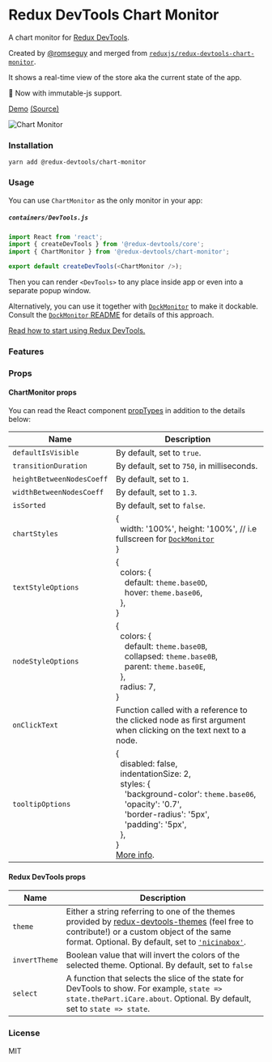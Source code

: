 # Redux DevTools Chart Monitor

A chart monitor for [Redux DevTools](https://github.com/gaearon/redux-devtools).

Created by [@romseguy](https://github.com/romseguy) and merged from [`reduxjs/redux-devtools-chart-monitor`](https://github.com/reduxjs/redux-devtools-chart-monitor).

It shows a real-time view of the store aka the current state of the app.

:rocket: Now with immutable-js support.

[Demo](http://romseguy.github.io/redux-store-visualizer/) [(Source)](https://github.com/romseguy/redux-store-visualizer)

![Chart Monitor](https://camo.githubusercontent.com/19aebaeba929e97f97225115c49dc994299cb76e/687474703a2f2f692e696d6775722e636f6d2f4d53677655366c2e676966)

### Installation

```
yarn add @redux-devtools/chart-monitor
```

### Usage

You can use `ChartMonitor` as the only monitor in your app:

##### `containers/DevTools.js`

```js
import React from 'react';
import { createDevTools } from '@redux-devtools/core';
import { ChartMonitor } from '@redux-devtools/chart-monitor';

export default createDevTools(<ChartMonitor />);
```

Then you can render `<DevTools>` to any place inside app or even into a separate popup window.

Alternatively, you can use it together with [`DockMonitor`](https://github.com/reduxjs/redux-devtools/tree/master/packages/redux-devtools-dock-monitor) to make it dockable.  
Consult the [`DockMonitor` README](https://github.com/reduxjs/redux-devtools/tree/master/packages/redux-devtools-dock-monitor) for details of this approach.

[Read how to start using Redux DevTools.](https://github.com/reduxjs/redux-devtools)

### Features

### Props

#### ChartMonitor props

You can read the React component [propTypes](https://github.com/reduxjs/redux-devtools/blob/master/packages/redux-devtools-chart-monitor/src/Chart.js#L11) in addition to the details below:

| Name                      | Description                                                                                                                                                                                                                                                                                                                                                                                                                    |
| ------------------------- | ------------------------------------------------------------------------------------------------------------------------------------------------------------------------------------------------------------------------------------------------------------------------------------------------------------------------------------------------------------------------------------------------------------------------------ |
| `defaultIsVisible`        | By default, set to `true`.                                                                                                                                                                                                                                                                                                                                                                                                     |
| `transitionDuration`      | By default, set to `750`, in milliseconds.                                                                                                                                                                                                                                                                                                                                                                                     |
| `heightBetweenNodesCoeff` | By default, set to `1`.                                                                                                                                                                                                                                                                                                                                                                                                        |
| `widthBetweenNodesCoeff`  | By default, set to `1.3`.                                                                                                                                                                                                                                                                                                                                                                                                      |
| `isSorted`                | By default, set to `false`.                                                                                                                                                                                                                                                                                                                                                                                                    |
| `chartStyles`             | {<br>&nbsp;&nbsp;width: '100%', height: '100%', // i.e fullscreen for [`DockMonitor`](https://github.com/reduxjs/redux-devtools/tree/master/packages/redux-devtools-dock-monitor)<br>}                                                                                                                                                                                                                                         |
| `textStyleOptions`        | {<br>&nbsp;&nbsp;colors: {<br>&nbsp;&nbsp;&nbsp;&nbsp;default: `theme.base0D`,<br>&nbsp;&nbsp;&nbsp;&nbsp;hover: `theme.base06`,<br>&nbsp;&nbsp;},<br>}                                                                                                                                                                                                                                                                        |
| `nodeStyleOptions`        | {<br>&nbsp;&nbsp;colors: {<br>&nbsp;&nbsp;&nbsp;&nbsp;default: `theme.base0B`,<br>&nbsp;&nbsp;&nbsp;&nbsp;collapsed: `theme.base0B`,<br>&nbsp;&nbsp;&nbsp;&nbsp;parent: `theme.base0E`,<br>&nbsp;&nbsp;},<br>&nbsp;&nbsp;radius: 7,<br>}                                                                                                                                                                                       |
| `onClickText`             | Function called with a reference to the clicked node as first argument when clicking on the text next to a node.                                                                                                                                                                                                                                                                                                               |
| `tooltipOptions`          | {<br>&nbsp;&nbsp;disabled: false,<br>&nbsp;&nbsp;indentationSize: 2,<br>&nbsp;&nbsp;styles: {<br>&nbsp;&nbsp;&nbsp;&nbsp;'background-color': `theme.base06`,<br>&nbsp;&nbsp;&nbsp;&nbsp;'opacity': '0.7',<br>&nbsp;&nbsp;&nbsp;&nbsp;'border-radius': '5px',<br>&nbsp;&nbsp;&nbsp;&nbsp;'padding': '5px',<br>&nbsp;&nbsp;},<br>}<br>[More info](https://github.com/reduxjs/redux-devtools/tree/master/packages/d3tooltip#api). |

#### Redux DevTools props

| Name          | Description                                                                                                                                                                                                                                                                                                                         |
| ------------- | ----------------------------------------------------------------------------------------------------------------------------------------------------------------------------------------------------------------------------------------------------------------------------------------------------------------------------------- |
| `theme`       | Either a string referring to one of the themes provided by [redux-devtools-themes](https://github.com/gaearon/redux-devtools-themes) (feel free to contribute!) or a custom object of the same format. Optional. By default, set to [`'nicinabox'`](https://github.com/gaearon/redux-devtools-themes/blob/master/src/nicinabox.js). |
| `invertTheme` | Boolean value that will invert the colors of the selected theme. Optional. By default, set to `false`                                                                                                                                                                                                                               |
| `select`      | A function that selects the slice of the state for DevTools to show. For example, `state => state.thePart.iCare.about`. Optional. By default, set to `state => state`.                                                                                                                                                              |

### License

MIT
